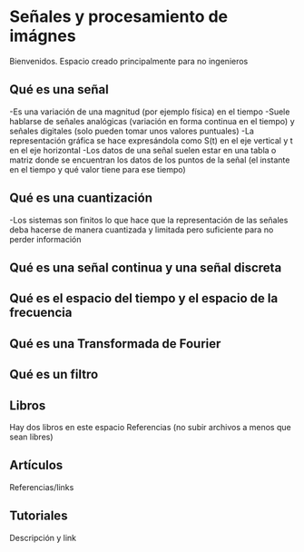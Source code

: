 # Señales y procesamiento de imágnes
Bienvenidos. Espacio creado principalmente para no ingenieros

## Qué es una señal

-Es una variación de una magnitud (por ejemplo física) en el tiempo
-Suele hablarse de señales analógicas (variación en forma continua en el tiempo) y señales digitales (solo pueden tomar unos valores puntuales)
-La representación gráfica se hace expresándola como S(t) en el eje vertical y t en el eje horizontal
-Los datos de una señal suelen estar en una tabla o matriz donde se encuentran los datos de los puntos de la señal (el instante en el tiempo y qué valor tiene para ese tiempo)

## Qué es una cuantización
-Los sistemas son finitos lo que hace que la representación de las señales deba hacerse de manera cuantizada y limitada pero suficiente para no perder información

## Qué es una señal continua y una señal discreta

## Qué es el espacio del tiempo y el espacio de la frecuencia

## Qué es una Transformada de Fourier

## Qué es un filtro

## Libros

Hay dos libros en este espacio
Referencias (no subir archivos a menos que sean libres)

## Artículos

Referencias/links

## Tutoriales

Descripción y link


	


